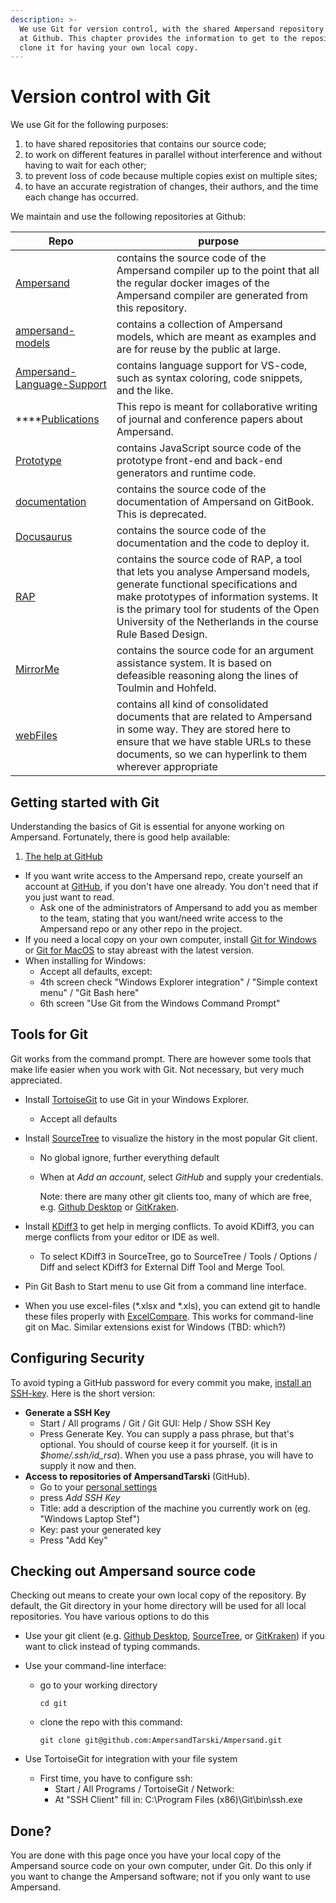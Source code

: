 ```yaml
---
description: >-
  We use Git for version control, with the shared Ampersand repository located
  at Github. This chapter provides the information to get to the repository and
  clone it for having your own local copy.
---
```


# Version control with Git

We use Git for the following purposes:

1. to have shared repositories that contains our source code;
2. to work on different features in parallel without interference and without having to wait for each other;
3. to prevent loss of code because multiple copies exist on multiple sites;
4. to have an accurate registration of changes, their authors, and the time each change has occurred.

We maintain and use the following repositories at Github:

| Repo                                                                                        | purpose                                                                                                                                                                                                                                                                                                                      |
| ------------------------------------------------------------------------------------------- | ---------------------------------------------------------------------------------------------------------------------------------------------------------------------------------------------------------------------------------------------------------------------------------------------------------------------------- |
| [Ampersand](https://github.com/AmpersandTarski/Ampersand)                                   | contains the source code of the Ampersand compiler up to the point that all the regular docker images of the Ampersand compiler are generated from this repository.                                                                                                                                                                                 |
| [ampersand-models](https://github.com/AmpersandTarski/ampersand-models)                     | contains a collection of Ampersand models, which are meant as examples and are for reuse by the public at large.    |
| [Ampersand-Language-Support](https://github.com/AmpersandTarski/Ampersand-Language-Support) | contains language support for VS-code, such as syntax coloring, code snippets, and the like.                                                                                                                                                                                                                                 |
| \*\*\*\*[Publications](https://github.com/AmpersandTarski/Publications)                     | This repo is meant for collaborative writing of journal and conference papers about Ampersand.                                                                                                                                                                                                                               |
| [Prototype](https://github.com/AmpersandTarski/Prototype)                                   | contains JavaScript source code of the prototype front-end and back-end generators and runtime code.                                                                                                                                                                                                                         |
| [documentation](https://github.com/AmpersandTarski/documentation)                           | contains the source code of the documentation of Ampersand on GitBook. This is deprecated.                                                                                                                                                                                                                                                      |
| [Docusaurus](https://github.com/AmpersandTarski/AmpersandTarski.github.io)                  | contains the source code of the documentation and the code to deploy it.   |
| [RAP](https://github.com/AmpersandTarski/RAP)                                               | contains the source code of RAP, a tool that lets you analyse Ampersand models, generate functional specifications and make prototypes of information systems. It is the primary tool for students of the Open University of the Netherlands in the course Rule Based Design.                                                |
| [MirrorMe](https://github.com/AmpersandTarski/MirrorMe)                                     | contains the source code for an argument assistance system. It is based on defeasible reasoning along the lines of Toulmin and Hohfeld.                                                                                                                                                                                      |
| [webFiles](https://github.com/AmpersandTarski/webFiles)                                     | contains all kind of consolidated documents that are related to Ampersand in some way. They are stored here to ensure that we have stable URLs to these documents, so we can hyperlink to them wherever appropriate                                                                                                          |

## Getting started with Git

Understanding the basics of Git is essential for anyone working on Ampersand. Fortunately, there is good help available:

1. [The help at GitHub](https://help.github.com/articles/)

- If you want write access to the Ampersand repo, create yourself an account at [GitHub](https://www.github.com), if you don't have one already. You don't need that if you just want to read.
  - Ask one of the administrators of Ampersand to add you as member to the team, stating that you want/need write access to the Ampersand repo or any other repo in the project.
- If you need a local copy on your own computer, install [Git for Windows](http://msysgit.github.io/) or [Git for MacOS](https://nl.atlassian.com/git/tutorials/install-git#mac-os-x) to stay abreast with the latest version.
- When installing for Windows:
  - Accept all defaults, except:
  - 4th screen check "Windows Explorer integration" / "Simple context menu" / "Git Bash here"
  - 6th screen "Use Git from the Windows Command Prompt"

## Tools for Git

Git works from the command prompt. There are however some tools that make life easier when you work with Git. Not necessary, but very much appreciated.

- Install [TortoiseGit](https://tortoisegit.org/) to use Git in your Windows Explorer.
  - Accept all defaults
- Install [SourceTree](http://www.sourcetreeapp.com) to visualize the history in the most popular Git client.

  - No global ignore, further everything default
  - When at _Add an account_, select _GitHub_ and supply your credentials.

    Note: there are many other git clients too, many of which are free, e.g. [Github Desktop](https://desktop.github.com/) or [GitKraken](https://www.gitkraken.com/).

- Install [KDiff3](http://sourceforge.net/projects/kdiff3/files/kdiff3/) to get help in merging conflicts. To avoid KDiff3, you can merge conflicts from your editor or IDE as well.
  - To select KDiff3 in SourceTree, go to SourceTree / Tools / Options / Diff and select KDiff3 for External Diff Tool and Merge Tool.
- Pin Git Bash to Start menu to use Git from a command line interface.
- When you use excel-files (\*.xlsx and \*.xls), you can extend git to handle these files properly with [ExcelCompare](https://gist.github.com/PrabhatKJena/0884644ae01a49a9819aebd883e54003). This works for command-line git on Mac. Similar extensions exist for Windows (TBD: which?)

## Configuring Security

To avoid typing a GitHub password for every commit you make, [install an SSH-key](https://help.github.com/articles/connecting-to-github-with-ssh/). Here is the short version:

- **Generate a SSH Key**
  - Start / All programs / Git / Git GUI: Help / Show SSH Key
  - Press Generate Key. You can supply a pass phrase, but that's optional. You should of course keep it for yourself. (it is in _$home/.ssh/id_rsa_). When you use a pass phrase, you will have to supply it now and then.
- **Access to repositories of AmpersandTarski** (GitHub).
  - Go to your [personal settings](https://github.com/settings/profile)
  - press _Add SSH Key_
  - Title: add a description of the machine you currently work on (eg. "Windows Laptop Stef")
  - Key: past your generated key
  - Press "Add Key"

## Checking out Ampersand source code

Checking out means to create your own local copy of the repository. By default, the Git directory in your home directory will be used for all local repositories. You have various options to do this

- Use your git client (e.g. [Github Desktop](https://desktop.github.com/), [SourceTree](https://www.sourcetreeapp.com/), or [GitKraken](https://www.gitkraken.com/)) if you want to click instead of typing commands.
- Use your command-line interface:

  - go to your working directory

    `cd git`

  - clone the repo with this command:

    `git clone git@github.com:AmpersandTarski/Ampersand.git`

- Use TortoiseGit for integration with your file system
  - First time, you have to configure ssh:
    - Start / All Programs / TortoiseGit / Network:
    - At "SSH Client" fill in: C:\Program Files (x86)\Git\bin\ssh.exe

## Done?

You are done with this page once you have your local copy of the Ampersand source code on your own computer, under Git. Do this only if you want to change the Ampersand software; not if you only want to use Ampersand.

